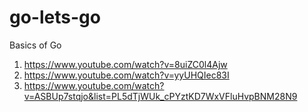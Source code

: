 # go-lets-go
Basics of Go

1. https://www.youtube.com/watch?v=8uiZC0l4Ajw
2. https://www.youtube.com/watch?v=yyUHQIec83I
3. https://www.youtube.com/watch?v=ASBUp7stqjo&list=PL5dTjWUk_cPYztKD7WxVFluHvpBNM28N9
